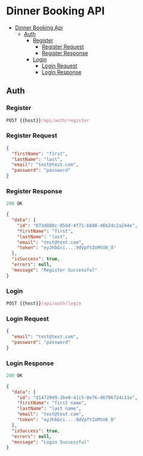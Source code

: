 # Dinner Booking API

- [Dinner Booking Api](#dinner-booking-api)
  - [Auth](#auth)
    - [Register](#register)
      - [Register Request](#register-request)
      - [Register Response](#register-response)
    - [Login](#login)
      - [Login Request](#login-request)
      - [Login Response](#login-response)

## Auth

### Register

```js
POST {{host}}/api/auth/register
```

### Register Request

```json
{
  "firstName": "first",
  "lastName": "last",
  "email": "test@test.com",
  "password": "password"
}
```

### Register Response

```js
200 OK
```

```json
{
  "data": {
    "id": "873d888c-058d-4f71-bb98-d6b24c2a244e",
    "firstName": "first",
    "lastName": "last",
    "email": "test@test.com",
    "token": "eyJhbGci....9dVpftZoMtU6_8"
  },
  "isSuccess": true,
  "errors": null,
  "message": "Register Successful"
}
```

### Login

```js
POST {{host}}/api/auth/login
```

### Login Request

```json
{
  "email": "test@test.com",
  "password": "password"
}
```

### Login Response

```js
200 OK
```

```json
{
  "data": {
    "id": "d14729d9-2be0-41c5-8e76-d6796724c11e",
    "firstName": "first name",
    "lastName": "last name",
    "email": "test@test.com",
    "token": "eyJhbGci....9dVpftZoMtU6_8"
  },
  "isSuccess": true,
  "errors": null,
  "message": "Login Successful"
}
```
